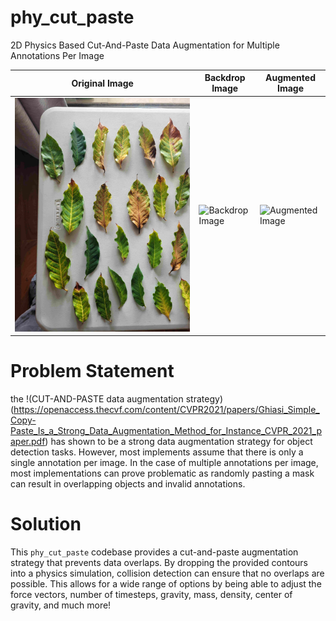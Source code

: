 # phy_cut_paste

2D Physics Based Cut-And-Paste Data Augmentation for Multiple Annotations Per Image

| Original Image | Backdrop Image | Augmented Image |
| --- | --- | --- |
| ![Original Image](/graphics/original.jpg) | ![Backdrop Image](/graphics/backdrop.jpg) | ![Augmented Image](/graphics/augmented.jpg) |


# Problem Statement

the !(CUT-AND-PASTE data augmentation strategy)(https://openaccess.thecvf.com/content/CVPR2021/papers/Ghiasi_Simple_Copy-Paste_Is_a_Strong_Data_Augmentation_Method_for_Instance_CVPR_2021_paper.pdf) has shown to be a strong data augmentation strategy for object detection tasks. However, most implements assume that there is only a single annotation per image. In the case of multiple annotations per image, most implementations can prove problematic as randomly pasting a mask can result in overlapping objects and invalid annotations.

# Solution

This `phy_cut_paste` codebase provides a cut-and-paste augmentation strategy that prevents data overlaps. By dropping the provided contours into a physics simulation, collision detection can ensure that no overlaps are possible. This allows for a wide range of options by being able to adjust the force vectors, number of timesteps, gravity, mass, density, center of gravity, and much more!